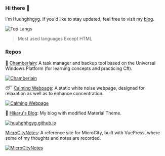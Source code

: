 ### Hi there 👋

I'm Huuhghhgyg. If you'd like to stay updated, feel free to visit my [blog](https://huuhghhgyg.github.io/).
<!--
**huuhghhgyg/huuhghhgyg** is a ✨ _special_ ✨ repository because its `README.md` (this file) appears on your GitHub profile.

Here are some ideas to get you started:

- 🔭 I’m currently working on ...
- 🌱 I’m currently learning ...
- 👯 I’m looking to collaborate on ...
- 🤔 I’m looking for help with ...
- 💬 Ask me about ...
- 📫 How to reach me: ...
- 😄 Pronouns: ...
- ⚡ Fun fact: ...
-->

![Top Langs](https://github-readme-stats-sigma-five.vercel.app/api/top-langs/?username=huuhghhgyg&layout=compact&hide=html)
> Most used languages Except HTML

### Repos

🤵 [Chamberlain](https://github.com/huuhghhgyg/Chamberlain_UWP): A task manager and backup tool based on the Universal Windows Platform (for learning concepts and practicing C#).

[![Chamberlain](https://github-readme-stats-sigma-five.vercel.app/api/pin/?username=huuhghhgyg&repo=Chamberlain_UWP)](https://github.com/huuhghhgyg/Chamberlain_UWP)

😴 [Calming Webpage](https://github.com/huuhghhgyg/calming-webpage): A static white noise webpage, designed for relaxation as well as to enhance concentration.

[![Calming Webpage](https://github-readme-stats-sigma-five.vercel.app/api/pin/?username=huuhghhgyg&repo=calming-webpage)](https://github.com/huuhghhgyg/calming-webpage)

📰 [Hikaru's Blog](https://huuhghhgyg.github.io): My blog with modified Material Theme.

[![huuhghhgyg.github.io](https://github-readme-stats-sigma-five.vercel.app/api/pin/?username=huuhghhgyg&repo=huuhghhgyg.github.io)](https://github.com/huuhghhgyg/huuhghhgyg.github.io)

[MicroCityNotes](https://huuhghhgyg.github.io/MicroCityNotes): A reference site for MicroCity, built with VuePress, where some of my thoughts and notes are recorded.

[![MicroCityNotes](https://github-readme-stats-sigma-five.vercel.app/api/pin/?username=huuhghhgyg&repo=MicroCityNotes)](https://github.com/huuhghhgyg/MicroCityNotes)